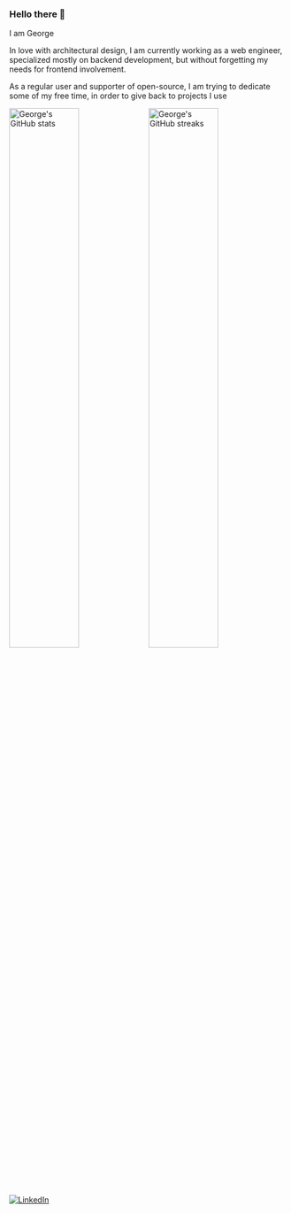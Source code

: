 ### Hello there 👋
I am George 

In love with architectural design, I am currently working as a web engineer, specialized mostly on backend development, but without forgetting my needs for frontend involvement.

As a regular user and supporter of open-source, I am trying to dedicate some of my free time, in order to give back to projects I use


<a href="https://github.com/GeoSot"><img src="https://github-readme-stats.vercel.app/api?username=geosot&show_icons=true" alt="George's GitHub stats" style="max-width: 100%; width:50%"></a><a href="https://github.com/GeoSot"><img src="https://streak-stats.demolab.com/?user=geosot&currStreakLabel=000&ring=2f80ed&fire=2f80ed" alt="George's GitHub streaks" style="max-width: 100%; width:50%"></a>




[![LinkedIn](https://img.shields.io/badge/LinkedIn-0077B5?style=for-the-badge&logo=linkedin&logoColor=white)](https://www.linkedin.com/in/george-sotiropoulos/)
